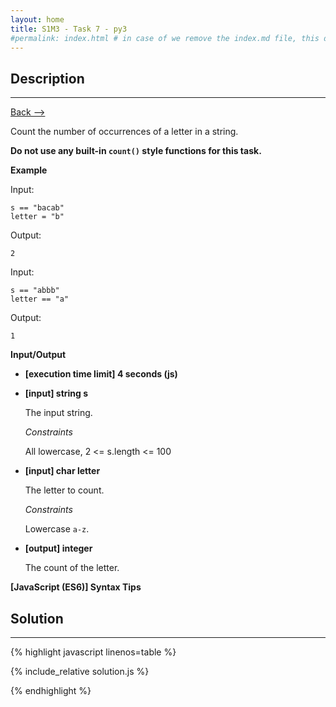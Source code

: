 ```yaml
---
layout: home
title: S1M3 - Task 7 - py3
#permalink: index.html # in case of we remove the index.md file, this doc will be the index page
---
```


<div class="row">
<div class="columnStmt" markdown="1">

##  Description
------

[Back --> ](../README.md)

Count the number of occurrences of a letter in a string.

**Do not use any built-in `count()` style functions for this task.**

**Example**

Input:
```
s == "bacab"
letter = "b"
```
Output:
```
2
```
Input:
```
s == "abbb"
letter == "a"
```
Output:
```
1
```

**Input/Output**

* **[execution time limit] 4 seconds (js)**

* **[input] string s**

    The input string.

    *Constraints*

    All lowercase, 2 <= s.length <= 100

* **[input] char letter**

    The letter to count.

    *Constraints*

    Lowercase `a-z`.

* **[output] integer**

    The count of the letter.

**[JavaScript (ES6)] Syntax Tips**

</div>
<div class="columnSol" markdown="1">

## Solution
------

{% highlight javascript linenos=table %}

{% include_relative solution.js %}

{% endhighlight %}

</div>
</div>